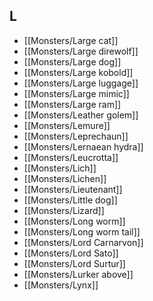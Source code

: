 ## L


- [[Monsters/Large cat]]
- [[Monsters/Large direwolf]]
- [[Monsters/Large dog]]
- [[Monsters/Large kobold]]
- [[Monsters/Large luggage]]
- [[Monsters/Large mimic]]
- [[Monsters/Large ram]]
- [[Monsters/Leather golem]]
- [[Monsters/Lemure]]
- [[Monsters/Leprechaun]]
- [[Monsters/Lernaean hydra]]
- [[Monsters/Leucrotta]]
- [[Monsters/Lich]]
- [[Monsters/Lichen]]
- [[Monsters/Lieutenant]]
- [[Monsters/Little dog]]
- [[Monsters/Lizard]]
- [[Monsters/Long worm]]
- [[Monsters/Long worm tail]]
- [[Monsters/Lord Carnarvon]]
- [[Monsters/Lord Sato]]
- [[Monsters/Lord Surtur]]
- [[Monsters/Lurker above]]
- [[Monsters/Lynx]]
